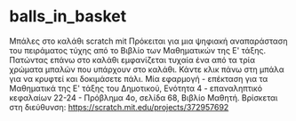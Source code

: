 # balls_in_basket
Μπάλες στο καλάθι scratch mit
Πρόκειται για μια ψηφιακή αναπαράσταση του πειράματος τύχης από το Βιβλίο των Μαθηματικών της Ε' τάξης. Πατώντας επάνω στο καλάθι εμφανίζεται τυχαία ένα από τα τρία χρώματα μπαλών που υπάρχουν στο καλάθι. Κάντε κλικ πάνω στη μπάλα για να κρυφτεί και δοκιμάσετε πάλι.
Μία εφαρμογή - επέκταση για τα Μαθηματικά της Ε' τάξης του Δημοτικού, Ενότητα 4 - επαναληπτικό κεφαλαίων 22-24 - Πρόβλημα 4ο, σελίδα 68, Βιβλίο Μαθητή.
Βρίσκεται στη διεύθυνση: https://scratch.mit.edu/projects/372957692
